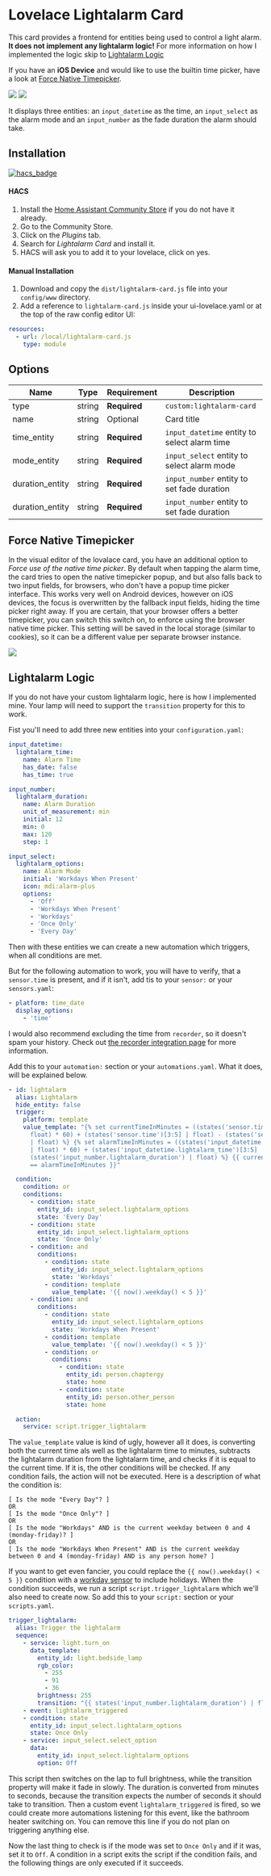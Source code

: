 # Lovelace Lightalarm Card

This card provides a frontend for entities being used to control a light alarm.
**It does not implement any lightalarm logic!** For more information on how I implemented the logic skip to [Lightalarm Logic](#lightalarm-logic)

If you have an **iOS Device** and would like to use the builtin time picker, have a look at [Force Native Timepicker](#force-native-timepicker).

![](https://raw.githubusercontent.com/chaptergy/lightalarm-card/master/img/screenshot1.png)
![](https://raw.githubusercontent.com/chaptergy/lightalarm-card/master/img/screenshot2.png)

It displays three entities: an `input_datetime` as the time, an `input_select` as the alarm mode and an `input_number` as the fade duration the alarm should take.

## Installation

[![hacs_badge](https://img.shields.io/badge/HACS-Default-orange.svg?style=for-the-badge)](https://github.com/custom-components/hacs)

#### HACS

1. Install the [Home Assistant Community Store](https://github.com/custom-components/hacs) if you do not have it already.
2. Go to the Community Store.
3. Click on the _Plugins_ tab.
4. Search for _Lightalarm Card_ and install it.
5. HACS will ask you to add it to your lovelace, click on yes.

#### Manual Installation

1. Download and copy the `dist/lightalarm-card.js` file into your `config/www` directory.
2. Add a reference to `lightalarm-card.js` inside your ui-lovelace.yaml or at the top of the raw config editor UI:

```yaml
resources:
  - url: /local/lightalarm-card.js
    type: module
```

## Options

| Name            | Type   | Requirement  | Description                                  |
| --------------- | ------ | ------------ | -------------------------------------------- |
| type            | string | **Required** | `custom:lightalarm-card`                     |
| name            | string | Optional     | Card title                                   |
| time_entity     | string | **Required** | `input_datetime` entity to select alarm time |
| mode_entity     | string | **Required** | `input_select` entity to select alarm mode   |
| duration_entity | string | **Required** | `input_number` entity to set fade duration   |
| duration_entity | string | **Required** | `input_number` entity to set fade duration   |

## Force Native Timepicker

In the visual editor of the lovalace card, you have an additional option to _Force use of the native time picker_. By default when tapping the alarm time, the card tries to open the native timepicker popup, and but also falls back to two input fields, for browsers, who don't have a popup time picker interface. This works very well on Android devices, however on iOS devices, the focus is overwritten by the fallback input fields, hiding the time picker right away. If you are certain, that your browser offers a better timepicker, you can switch this switch on, to enforce using the browser native time picker. This setting will be saved in the local storage (similar to cookies), so it can be a different value per separate browser instance.

![](https://raw.githubusercontent.com/chaptergy/lightalarm-card/master/img/screenshot_native-timepicker-ios.jpg)

## Lightalarm Logic

If you do not have your custom lightalarm logic, here is how I implemented mine. Your lamp will need to support the `transition` property for this to work.

Fist you'll need to add three new entities into your `configuration.yaml`:

```yaml
input_datetime:
  lightalarm_time:
    name: Alarm Time
    has_date: false
    has_time: true

input_number:
  lightalarm_duration:
    name: Alarm Duration
    unit_of_measurement: min
    initial: 12
    min: 0
    max: 120
    step: 1

input_select:
  lightalarm_options:
    name: Alarm Mode
    initial: 'Workdays When Present'
    icon: mdi:alarm-plus
    options:
      - 'Off'
      - 'Workdays When Present'
      - 'Workdays'
      - 'Once Only'
      - 'Every Day'
```

Then with these entities we can create a new automation which triggers, when all conditions are met.

But for the following automation to work, you will have to verify, that a `sensor.time` is present, and if it isn't, add tis to your `sensor:` or your `sensors.yaml`:

```yaml
- platform: time_date
  display_options:
    - 'time'
```

I would also recommend excluding the time from `recorder`, so it doesn't spam your history. Check out [the recorder integration page](https://www.home-assistant.io/integrations/recorder/) for more information.

Add this to your `automation:` section or your `automations.yaml`. What it does, will be explained below.

```yaml
- id: lightalarm
  alias: Lightalarm
  hide_entity: false
  trigger:
    platform: template
    value_template: "{% set currentTimeInMinutes = ((states('sensor.time')[:2] |
      float) * 60) + (states('sensor.time')[3:5] | float) - (states('sensor.time')
      | float) %} {% set alarmTimeInMinutes = ((states('input_datetime.lightalarm_time')[:2]
      | float) * 60) + (states('input_datetime.lightalarm_time')[3:5] | float) -
      (states('input_number.lightalarm_duration') | float) %} {{ currentTimeInMinutes
      == alarmTimeInMinutes }}"

  condition:
    condition: or
    conditions:
      - condition: state
        entity_id: input_select.lightalarm_options
        state: 'Every Day'
      - condition: state
        entity_id: input_select.lightalarm_options
        state: 'Once Only'
      - condition: and
        conditions:
          - condition: state
            entity_id: input_select.lightalarm_options
            state: 'Workdays'
          - condition: template
            value_template: '{{ now().weekday() < 5 }}'
      - condition: and
        conditions:
          - condition: state
            entity_id: input_select.lightalarm_options
            state: 'Workdays When Present'
          - condition: template
            value_template: '{{ now().weekday() < 5 }}'
          - condition: or
            conditions:
              - condition: state
                entity_id: person.chaptergy
                state: home
              - condition: state
                entity_id: person.other_person
                state: home

  action:
    service: script.trigger_lightalarm
```

The `value_template` value is kind of ugly, however all it does, is converting both the current time als well as the lightalarm time to minutes, subtracts the lightalarm duration from the lightalarm time, and checks if it is equal to the current time.
If it is, the other conditions will be checked. If any condition fails, the action will not be executed. Here is a description of what the condition is:

```
[ Is the mode "Every Day"? ]
OR
[ Is the mode "Once Only"? ]
OR
[ Is the mode "Workdays" AND is the current weekday between 0 and 4 (monday-friday)? ]
OR
[ Is the mode "Workdays When Present" AND is the current weekday between 0 and 4 (monday-friday) AND is any person home? ]
```

If you want to get even fancier, you could replace the `{{ now().weekday() < 5 }}` condition with a [workday sensor](https://www.home-assistant.io/integrations/workday/) to include holidays.
When the condition succeeds, we run a script `script.trigger_lightalarm` which we'll also need to create now. So add this to your `script:` section or your `scripts.yaml`.

```yaml
trigger_lightalarm:
  alias: Trigger the lightalarm
  sequence:
    - service: light.turn_on
      data_template:
        entity_id: light.bedside_lamp
        rgb_color:
          - 255
          - 91
          - 36
        brightness: 255
        transition: "{{ states('input_number.lightalarm_duration') | float | multiply(60) }}"
    - event: lightalarm_triggered
    - condition: state
      entity_id: input_select.lightalarm_options
      state: Once Only
    - service: input_select.select_option
      data:
        entity_id: input_select.lightalarm_options
        option: Off
```

This script then switches on the lap to full brightness, while the transition property will make it fade in slowly. The duration is converted from minutes to seconds, because the transition expects the number of seconds it should take to transition.
Then a custom event `lightalarm_triggered` is fired, so we could create more automations listening for this event, like the bathroom heater switching on. You can remove this line if you do not plan on triggering anything else.

Now the last thing to check is if the mode was set to `Once Only` and if it was, set it to `Off`. A condition in a script exits the script if the condition fails, and the following things are only executed if it succeeds.
